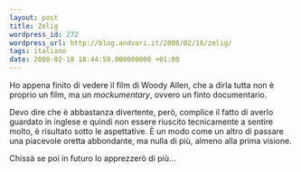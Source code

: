 ```yaml
---
layout: post
title: Zelig
wordpress_id: 272
wordpress_url: http://blog.andvari.it/2008/02/18/zelig/
tags: italiano
date: 2008-02-18 18:44:58.000000000 +01:00
---
```

Ho appena finito di vedere il film di Woody Allen, che a dirla tutta non è proprio un film, ma un <em>mockumentary</em>, ovvero un finto documentario.

Devo dire che è abbastanza divertente, però, complice il fatto di averlo guardato in inglese e quindi non essere riuscito tecnicamente a sentire molto, è risultato sotto le aspettative. È un modo come un altro di passare una piacevole oretta abbondante, ma nulla di più, almeno alla prima visione.

Chissà se poi in futuro lo apprezzerò di più...
